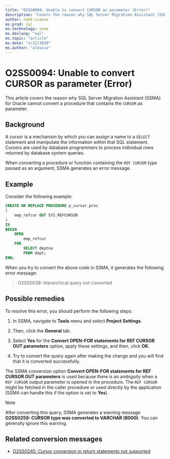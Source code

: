 ```yaml
---
title: "O2SS0094: Unable to convert CURSOR as parameter (Error)"
description: "Covers the reason why SQL Server Migration Assistant (SSMA) for Oracle cannot convert a procedure that contains the CURSOR as parameter."
author: nahk-ivanov
ms.prod: sql
ms.technology: ssma
ms.devlang: "sql"
ms.topic: "article"
ms.date: "1/22/2020"
ms.author: "alexiva"
---
```


# O2SS0094: Unable to convert CURSOR as parameter (Error)

This article covers the reason why SQL Server Migration Assistant (SSMA) for Oracle cannot convert a procedure that contains the `CURSOR` as parameter.

## Background

A cursor is a mechanism by which you can assign a name to a `SELECT` statement and manipulate the information within that SQL statement. Cursors are used by database programmers to process individual rows returned by database system queries.

When converting a procedure or function containing the `REF CURSOR` type passed as an argument, SSMA generates an error message.

## Example

Consider the following example:

```sql
CREATE OR REPLACE PROCEDURE p_cursor_proc
(
    emp_refcur OUT SYS_REFCURSOR
)
IS
BEGIN
    OPEN
        emp_refcur
    FOR
        SELECT deptno
        FROM dept;
END;
```

When you try to convert the above code in SSMA, it generates the following error message:

> O2SS0038: Hierarchical query not converted

## Possible remedies

To resolve this error, you should perform the following steps:

1. In SSMA, navigate to **Tools** menu and select **Project Settings**.

2. Then, click the **General** tab.

3. Select **Yes** for the **Convert OPEN-FOR statements for REF CURSOR OUT parameters** option, apply these settings, and then, click **OK**.

4. Try to convert the query again after making the change and you will find that it is converted successfully.

The SSMA conversion option **Convert OPEN-FOR statements for REF CURSOR OUT parameters** is used because there is an ambiguity when a `REF CURSOR` output parameter is opened in the procedure. The `REF CURSOR` might be fetched in the caller procedure or used directly by the application (SSMA can handle this if the option is set to **Yes**).

> [!NOTE]
> After converting this query, SSMA generates a warning message **O2SS0259: CURSOR type was converted to VARCHAR (8000)**. You can generally ignore this warning.

## Related conversion messages

* [O2SS0245: Cursor conversion in return statements not supported](o2ss0245.md)
